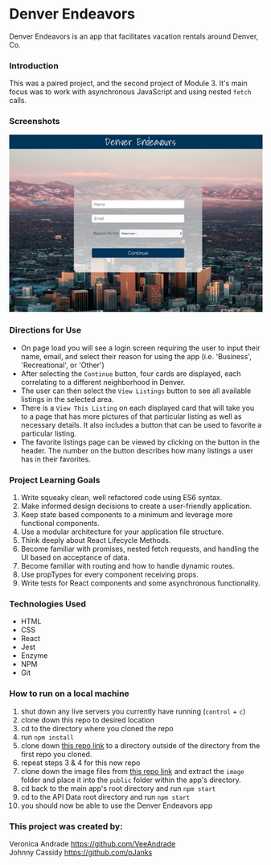 # Denver Endeavors
Denver Endeavors is an app that facilitates vacation rentals around Denver, Co.

### Introduction
This was a paired project, and the second project of Module 3. It's main focus was to work with asynchronous JavaScript and using nested `fetch` calls.

### Screenshots
![screenshot 1](./public/images/VRAD-screenshot.png)

### Directions for Use
- On page load you will see a login screen requiring the user to input their name, email, and select their reason for using the app (i.e. 'Business', 'Recreational', or 'Other')
- After selecting the `Continue` button, four cards are displayed, each correlating to a different neighborhood in Denver.
- The user can then select the `View Listings` button to see all available listings in the selected area.
- There is a `View This Listing` on each displayed card that will take you to a page that has more pictures of that particular listing as well as necessary details. It also includes a button that can be used to favorite a particular listing.
- The favorite listings page can be viewed by clicking on the button in the header. The number on the button describes how many listings a user has in their favorites.

### Project Learning Goals  
1. Write squeaky clean, well refactored code using ES6 syntax.
2. Make informed design decisions to create a user-friendly application.
3. Keep state based components to a minimum and leverage more functional components.
4. Use a modular architecture for your application file structure.
5. Think deeply about React Lifecycle Methods.
6. Become familiar with promises, nested fetch requests, and handling the UI based on acceptance of data.
7. Become familiar with routing and how to handle dynamic routes.
8. Use propTypes for every component receiving props.
9. Write tests for React components and some asynchronous functionality.

### Technologies Used
- HTML
- CSS
- React
- Jest
- Enzyme
- NPM
- Git


### How to run on a local machine
1. shut down any live servers you currently have running (`control` + `c`)
2. clone down this repo to desired location
3. cd to the directory where you cloned the repo
4. run `npm install`
5. clone down [this repo link](https://github.com/turingschool/VRAD-API "API Data") to a directory outside of the directory from the first repo you cloned.
6. repeat steps 3 & 4 for this new repo
7. clone down the image files from [this repo link](https://github.com/turingschool/VRAD-Assets "App Images") and extract the `image` folder and place it into the `public` folder within the app's directory.
8. cd back to the main app's root directory and run `npm start`
9. cd to the API Data root directory and run `npm start`
10. you should now be able to use the Denver Endeavors app

### This project was created by:
Veronica Andrade https://github.com/VeeAndrade<br>
Johnny Cassidy https://github.com/pJanks
